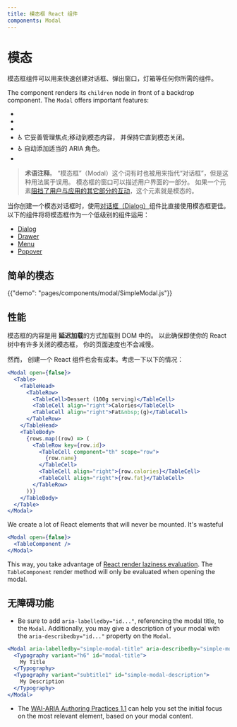 ```yaml
---
title: 模态框 React 组件
components: Modal
---
```


# 模态

<p class="description">模态框组件可以用来快速创建对话框、弹出窗口，灯箱等任何你所需的组件。</p>

The component renders its `children` node in front of a backdrop component. The `Modal` offers important features:

-
-
-
- ♿️ 它妥善管理焦点;移动到模态内容， 并保持它直到模态关闭。
- ♿️ 自动添加适当的 ARIA 角色。
-

> **术语注释**。 “模态框”（Modal）这个词有时也被用来指代“对话框”，但是这种用法属于误用。 模态框的窗口可以描述用户界面的一部分。 如果一个元素[阻挡了用户与应用的其它部分的互动](https://en.wikipedia.org/wiki/Modal_window)，这个元素就是模态的。

当你创建一个模态对话框时，使用[对话框（Dialog）](/components/dialogs/)组件比直接使用模态框更佳。 以下的组件将将模态框作为一个低级别的组件运用：

- [Dialog](/components/dialogs/)
- [Drawer](/components/drawers/)
- [Menu](/components/menus/)
- [Popover](/components/popover/)

## 简单的模态

{{"demo": "pages/components/modal/SimpleModal.js"}}

## 性能

模态框的内容是用 **延迟加载**的方式加载到 DOM 中的。 以此确保即使你的 React 树中有许多关闭的模态框， 你的页面速度也不会减慢。

然而， 创建一个 React 组件也会有成本。考虑一下以下的情况：

```jsx
<Modal open={false}>
  <Table>
    <TableHead>
      <TableRow>
        <TableCell>Dessert (100g serving)</TableCell>
        <TableCell align="right">Calories</TableCell>
        <TableCell align="right">Fat&nbsp;(g)</TableCell>
      </TableRow>
    </TableHead>
    <TableBody>
      {rows.map((row) => (
        <TableRow key={row.id}>
          <TableCell component="th" scope="row">
            {row.name}
          </TableCell>
          <TableCell align="right">{row.calories}</TableCell>
          <TableCell align="right">{row.fat}</TableCell>
        </TableRow>
      ))}
    </TableBody>
  </Table>
</Modal>
```

We create a lot of React elements that will never be mounted. It's wasteful

```jsx
<Modal open={false}>
  <TableComponent />
</Modal>
```

This way, you take advantage of [React render laziness evaluation](https://overreacted.io/react-as-a-ui-runtime/#lazy-evaluation). The `TableComponent` render method will only be evaluated when opening the modal.

## 无障碍功能

- Be sure to add `aria-labelledby="id..."`, referencing the modal title, to the `Modal`. Additionally, you may give a description of your modal with the `aria-describedby="id..."` property on the `Modal`.

```jsx
<Modal aria-labelledby="simple-modal-title" aria-describedby="simple-modal-description">
  <Typography variant="h6" id="modal-title">
    My Title
  </Typography>
  <Typography variant="subtitle1" id="simple-modal-description">
    My Description
  </Typography>
</Modal>
```

- The [WAI-ARIA Authoring Practices 1.1](https://www.w3.org/TR/wai-aria-practices/examples/dialog-modal/dialog.html) can help you set the initial focus on the most relevant element, based on your modal content.

